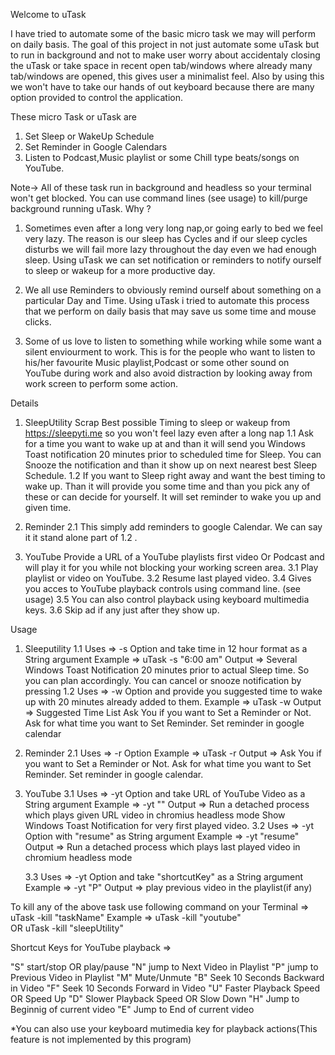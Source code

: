 Welcome to uTask

I have tried to automate some of the basic micro task we may will perform on daily basis.
The goal of this project in not just automate some uTask but to run in background and not to make user 
worry about accidentaly closing the uTask or take space in recent open tab/windows where already many 
tab/windows are opened, this gives user a minimalist feel. Also by using this we won't have to take our hands of 
out keyboard because there are many option provided to control the application.

These micro Task or uTask are
1. Set Sleep or WakeUp Schedule
2. Set Reminder in Google Calendars
3. Listen to Podcast,Music playlist or some Chill type beats/songs on YouTube.

Note-> All of these task run in background and headless so your terminal won't get blocked. You can use 
       command lines (see usage) to kill/purge background running uTask.
Why ?
1. Sometimes even after a long very long nap,or going early to bed we feel very lazy.
   The reason is our sleep has Cycles and if our sleep cycles disturbs we will fail more lazy
   throughout the day even we had enough sleep.
   Using uTask we can set notification or reminders to notify ourself to sleep or wakeup for 
   a more productive day.

2. We all use Reminders to obviously remind ourself about something on a particular Day and Time.
   Using uTask i tried to automate this process that we perform on daily basis that may save us some 
   time and mouse clicks.

3. Some of us love to listen to something while working while some want a silent enviourment to work.
   This is for the people who want to listen to his/her favourite Music playlist,Podcast or some other 
   sound on YouTube during work and also avoid distraction by looking away from work screen to perform
   some action.

Details
1. SleepUtility
Scrap Best possible Timing to sleep or wakeup from https://sleepyti.me so you won't feel lazy even after a long nap
    1.1 Ask for a time you want to wake up at and than it will send you Windows Toast notification 20 minutes prior 
        to scheduled time for Sleep. You can Snooze the notification and than it show up on next nearest best Sleep
        Schedule.
    1.2 If you want to Sleep right away and want the best timing to wake up. Than it will provide you some time 
        and than you pick any of these or can decide for yourself. It will set reminder to wake you up and given time.

2. Reminder
   2.1 This simply add reminders to google Calendar. We can say it it stand alone part of 1.2 .

3. YouTube
Provide a URL of a YouTube playlists first video Or Podcast and will play it for you while not blocking your working screen area.
    3.1 Play playlist or video on YouTube.
    3.2 Resume last played video.
    3.4 Gives you acces to YouTube playback controls using command line. (see usage)
    3.5 You can also control playback using keyboard multimedia keys.
    3.6 Skip ad if any just after they show up.

Usage
1. Sleeputility
   1.1 Uses    => -s Option and take time in 12 hour format as a String argument
       Example => uTask -s "6:00 am" 
       Output  => Several Windows Toast Notification 20 minutes prior to actual Sleep time.
                  So you can plan accordingly. You can cancel or snooze notification by pressing 
   1.2 Uses    => -w Option and provide you suggested time to wake up with 20 minutes already added to them.
       Example => uTask -w
       Output  => Suggested Time List
                  Ask You if you want to Set a Reminder or Not.
                  Ask for what time you want to Set Reminder.
                  Set reminder in google calendar
2. Reminder
   2.1 Uses    => -r Option
       Example => uTask -r
       Output  => Ask You if you want to Set a Reminder or Not.
                  Ask for what time you want to Set Reminder.
                  Set reminder in google calendar.
3. YouTube
   3.1 Uses    =>  -yt Option and take URL of YouTube Video as a String argument
       Example =>  -yt "<URL>"
       Output  =>   Run a detached process which plays given URL video in chromius headless mode
                    Show Windows Toast Notification for very first played video.
   3.2 Uses    =>  -yt Option with "resume" as String argument
       Example =>  -yt "resume"
       Output  =>   Run a detached process which plays last played video in chromium headless mode

   3.3 Uses    =>   -yt Option and take "shortcutKey" as a String argument
       Example =>   -yt "P" 
       Output  =>   play previous video in the playlist(if any)

To kill any of the above task use following command on your Terminal => uTask -kill "taskName"
Example => uTask -kill "youtube"  
                 OR
           uTask -kill "sleepUtility"

Shortcut Keys for YouTube playback =>

"S"  start/stop OR play/pause
"N"  jump to Next Video in Playlist
"P"  jump to Previous Video in Playlist
"M"  Mute/Unmute
"B"  Seek 10 Seconds Backward in Video
"F"  Seek 10 Seconds Forward in Video
"U"  Faster Playback Speed OR Speed Up
"D"  Slower Playback Speed OR Slow Down
"H"  Jump to Beginnig of current video
"E"  Jump to End of current video

*You can also use your keyboard mutimedia key for playback actions(This feature is not implemented by this program)